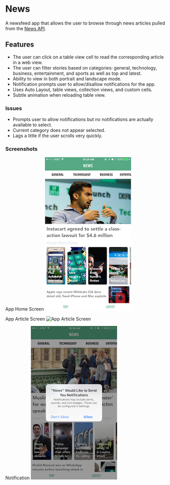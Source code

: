 # News
A newsfeed app that allows the user to browse through news articles pulled from the [News API](https://newsapi.org/).

## Features
* The user can click on a table view cell to read the corresponding article in a web view.
* The user can filter stories based on categories: general, technology, business, entertainment, and sports as well as top and latest.
* Ability to view in both portrait and landscape mode.
* Notification prompts user to allow/disallow notifications for the app.
* Uses Auto Layout, table views, collection views, and custom cells.
* Subtle animation when reloading table view.

### Issues
* Prompts user to allow notifications but no notifications are actually available to select.
* Current category does not appear selected.
* Lags a little if the user scrolls very quickly.

### Screenshots
App Home Screen
![App Home Screen](readmeImages/NewsAppHomeScreen.png)

App Article Screen
![App Article Screen](readmeImages/NewsAppArticleScreen.png)

Notification
![Notification Permissions](readmeImages/NewsAppNotification.png)
